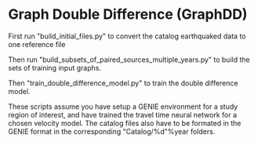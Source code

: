 # Graph Double Difference (GraphDD)

First run "build_initial_files.py" to convert the catalog earthquaked data to one reference file

Then run "build_subsets_of_paired_sources_multiple_years.py" to build the sets of training input graphs.

Then "train_double_difference_model.py" to train the double difference model.

These scripts assume you have setup a GENIE environment for a study region of interest, and have trained the travel time neural network for a chosen velocity model. The catalog files also have to be formated in the GENIE format in the corresponding "Catalog/%d"%year folders.
